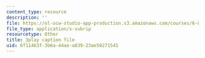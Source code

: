 ```yaml
---
content_type: resource
description: ''
file: https://ol-ocw-studio-app-production.s3.amazonaws.com/courses/6-858-computer-systems-security-fall-2014/6f11463f3b6a44aea83923ae50271541_xSQxaie_h1o.srt
file_type: application/x-subrip
resourcetype: Other
title: 3play caption file
uid: 6f11463f-3b6a-44ae-a839-23ae50271541
---
```

